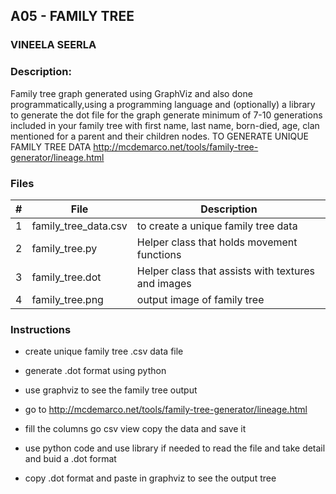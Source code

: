 ## A05 - FAMILY TREE
### VINEELA SEERLA
### Description:

Family tree graph generated using GraphViz and also done programmatically,using a programming language and (optionally) a library to generate the dot file for the graph
generate minimum of 7-10 generations included in your family tree with first name, last name, born-died, age, clan mentioned for a parent and their children nodes.
TO GENERATE UNIQUE FAMILY TREE DATA http://mcdemarco.net/tools/family-tree-generator/lineage.html 

### Files

|   #   | File                 | Description                                        |
| :---: | ---------------      | -------------------------------------------------- |
|   1   | family_tree_data.csv | to create a unique family tree data                |
|   2   | family_tree.py       | Helper class that holds movement functions         |
|   3   | family_tree.dot      | Helper class that assists with textures and images |
|   4   | family_tree.png      | output image of family tree                        |

### Instructions

- create unique family tree .csv data file 
- generate .dot format using python
- use graphviz to see the family tree output

- go to http://mcdemarco.net/tools/family-tree-generator/lineage.html
- fill the columns go csv view copy the data and save it
- use python code and use library if needed to read the file and take detail and buid a .dot format
- copy .dot format and paste in graphviz to see the output tree
